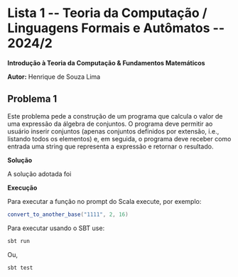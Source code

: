 # Lista 1 -- Teoria da Computação / Linguagens Formais e Autômatos -- 2024/2

**Introdução à Teoria da Computação & Fundamentos Matemáticos**

**Autor:** Henrique de Souza Lima

## Problema 1

Este problema pede a construção de um programa que calcula o valor de uma expressão da álgebra de conjuntos. O programa
deve permitir ao usuário inserir conjuntos (apenas conjuntos definidos por extensão, i.e., listando
todos os elementos) e, em seguida, o programa deve receber como entrada uma string que
representa a expressão e retornar o resultado.

**Solução**

A solução adotada foi 

**Execução**

Para executar a função no prompt do Scala execute, por exemplo:


```scala 
convert_to_another_base("1111", 2, 16)
```

Para executar usando o SBT use:


```bash
sbt run
```

Ou,

```bash
sbt test
```
